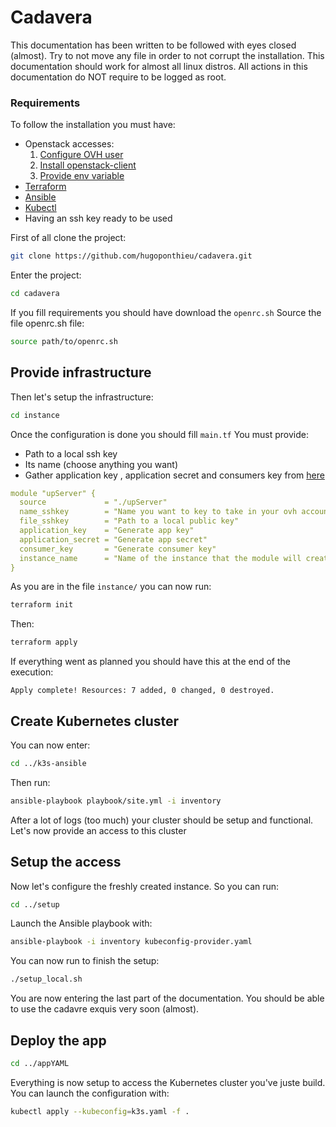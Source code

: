 # Cadavera

This documentation has been written to be followed with eyes closed (almost). Try to not move any file in order to not corrupt the installation. This documentation should work for almost all linux distros. All actions in this documentation do NOT require to be logged as root.

### Requirements

To follow the installation you must have: 
- Openstack accesses:
	1) [Configure OVH user](https://help.ovhcloud.com/csm/fr-public-cloud-compute-horizon?id=kb_article_view&sysparm_article=KB0050895)
	2) [Install openstack-client](https://help.ovhcloud.com/csm/fr-public-cloud-compute-prepare-openstack-api-environment?id=kb_article_view&sysparm_article=KB0050995)
	3) [Provide env variable](https://help.ovhcloud.com/csm/fr-public-cloud-compute-set-openstack-environment-variables?id=kb_article_view&sysparm_article=KB0050935) 
- [Terraform](https://developer.hashicorp.com/terraform/install)
- [Ansible](https://docs.ansible.com/ansible/latest/installation_guide/intro_installation.html)
- [Kubectl](https://kubernetes.io/docs/tasks/tools/)
- Having an ssh key ready to be used

First of all clone the project:
```bash
git clone https://github.com/hugoponthieu/cadavera.git
```

Enter the project:
```bash
cd cadavera
```

If you fill requirements you should have download the `openrc.sh`
Source the file openrc.sh file: 
```bash
source path/to/openrc.sh
```

## Provide infrastructure

Then let's setup the infrastructure:
```bash
cd instance
```

Once the configuration is done you should fill `main.tf`
You must provide:
- Path to a local ssh key
- Its name (choose anything you want)
- Gather application key , application secret and consumers key from [here](https://www.ovh.com/auth/api/createToken?GET=/*&POST=/*&PUT=/*&DELETE=/*)

```yaml 
module "upServer" {
  source             = "./upServer"
  name_sshkey        = "Name you want to key to take in your ovh account"
  file_sshkey        = "Path to a local public key"
  application_key    = "Generate app key"
  application_secret = "Generate app secret"
  consumer_key       = "Generate consumer key"
  instance_name      = "Name of the instance that the module will create"
}
```

As you are in the file  `` instance/ ``  you can now run:
```bash
terraform init
```

Then: 
```bash
terraform apply
```

If everything went as planned you should have this at the end of the execution:
```
Apply complete! Resources: 7 added, 0 changed, 0 destroyed.
```

## Create Kubernetes cluster
You can now enter: 
```bash
cd ../k3s-ansible
```

Then run: 
```bash
ansible-playbook playbook/site.yml -i inventory
```

After a lot of logs (too much) your cluster should be setup and functional. Let's now provide an access to this cluster
## Setup the access

Now let's configure the freshly created instance. So you can run:
```bash
cd ../setup
```

Launch the Ansible playbook with:
```bash
ansible-playbook -i inventory kubeconfig-provider.yaml
```

You can now run to finish the setup:
```bash
./setup_local.sh
```

You are now entering the last part of the documentation. You should be able to use the cadavre exquis very soon (almost).

## Deploy the app

```bash
cd ../appYAML
```

Everything is now setup to access the Kubernetes cluster you've juste build. You can launch the configuration with: 
```bash
kubectl apply --kubeconfig=k3s.yaml -f . 
```
